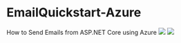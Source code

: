 # EmailQuickstart-Azure
How to Send Emails from ASP.NET Core using Azure
<img src="https://jayanttripathy.com/wp-content/uploads/2023/07/Send-Emails-from-ASP.NET-Core-using-Azure-1536x864.png"/>
<img src="https://jayanttripathy.com/wp-content/uploads/2023/07/bashan_0-1681777320070.png"/>
